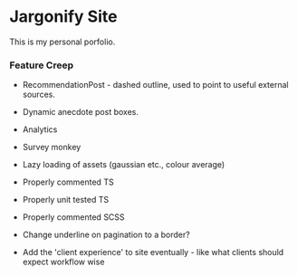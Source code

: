 # Jargonify Site

This is my personal porfolio.

### Feature Creep

- RecommendationPost - dashed outline, used to point to useful external sources.
- Dynamic anecdote post boxes.
- Analytics
- Survey monkey
- Lazy loading of assets (gaussian etc., colour average)
- Properly commented TS
- Properly unit tested TS
- Properly commented SCSS
- Change underline on pagination to a border?

- Add the 'client experience' to site eventually - like what clients should expect workflow wise